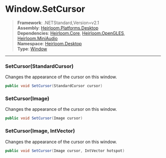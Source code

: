 # Window.SetCursor

> **Framework**: .NETStandard,Version=v2.1  
> **Assembly**: [Heirloom.Platforms.Desktop][0]  
> **Dependencies**: [Heirloom.Core][1], [Heirloom.OpenGLES][2], [Heirloom.MiniAudio][3]  
> **Namespace**: [Heirloom.Desktop][0]  
> **Type**: [Window][4]  

--------------------------------------------------------------------------------

### SetCursor(StandardCursor)

Changes the appearance of the cursor on this window.

```cs
public void SetCursor(StandardCursor cursor)
```

### SetCursor(Image)

Changes the appearance of the cursor on this window.

```cs
public void SetCursor(Image cursor)
```

### SetCursor(Image, IntVector)

Changes the appearance of the cursor on this window.

```cs
public void SetCursor(Image cursor, IntVector hotspot)
```

[0]: ..\Heirloom.Platforms.Desktop.md
[1]: ..\Heirloom.Core.md
[2]: ..\Heirloom.OpenGLES.md
[3]: ..\Heirloom.MiniAudio.md
[4]: Heirloom.Desktop.Window.md
